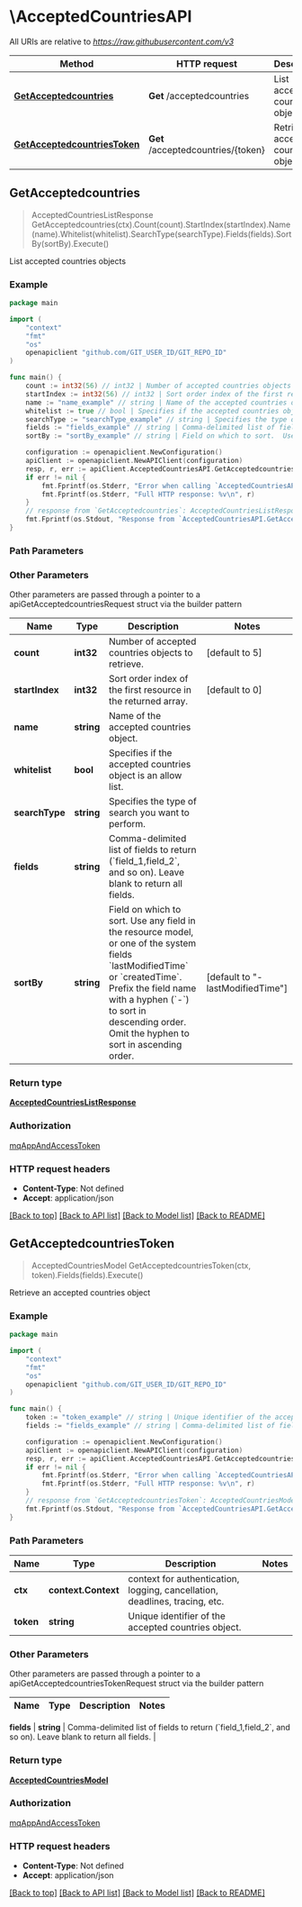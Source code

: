 # \AcceptedCountriesAPI

All URIs are relative to *https://raw.githubusercontent.com/v3*

Method | HTTP request | Description
------------- | ------------- | -------------
[**GetAcceptedcountries**](AcceptedCountriesAPI.md#GetAcceptedcountries) | **Get** /acceptedcountries | List accepted countries objects
[**GetAcceptedcountriesToken**](AcceptedCountriesAPI.md#GetAcceptedcountriesToken) | **Get** /acceptedcountries/{token} | Retrieve an accepted countries object



## GetAcceptedcountries

> AcceptedCountriesListResponse GetAcceptedcountries(ctx).Count(count).StartIndex(startIndex).Name(name).Whitelist(whitelist).SearchType(searchType).Fields(fields).SortBy(sortBy).Execute()

List accepted countries objects



### Example

```go
package main

import (
	"context"
	"fmt"
	"os"
	openapiclient "github.com/GIT_USER_ID/GIT_REPO_ID"
)

func main() {
	count := int32(56) // int32 | Number of accepted countries objects to retrieve. (optional) (default to 5)
	startIndex := int32(56) // int32 | Sort order index of the first resource in the returned array. (optional) (default to 0)
	name := "name_example" // string | Name of the accepted countries object. (optional)
	whitelist := true // bool | Specifies if the accepted countries object is an allow list. (optional)
	searchType := "searchType_example" // string | Specifies the type of search you want to perform. (optional)
	fields := "fields_example" // string | Comma-delimited list of fields to return (`field_1,field_2`, and so on).  Leave blank to return all fields. (optional)
	sortBy := "sortBy_example" // string | Field on which to sort.  Use any field in the resource model, or one of the system fields `lastModifiedTime` or `createdTime`.  Prefix the field name with a hyphen (`-`) to sort in descending order.  Omit the hyphen to sort in ascending order. (optional) (default to "-lastModifiedTime")

	configuration := openapiclient.NewConfiguration()
	apiClient := openapiclient.NewAPIClient(configuration)
	resp, r, err := apiClient.AcceptedCountriesAPI.GetAcceptedcountries(context.Background()).Count(count).StartIndex(startIndex).Name(name).Whitelist(whitelist).SearchType(searchType).Fields(fields).SortBy(sortBy).Execute()
	if err != nil {
		fmt.Fprintf(os.Stderr, "Error when calling `AcceptedCountriesAPI.GetAcceptedcountries``: %v\n", err)
		fmt.Fprintf(os.Stderr, "Full HTTP response: %v\n", r)
	}
	// response from `GetAcceptedcountries`: AcceptedCountriesListResponse
	fmt.Fprintf(os.Stdout, "Response from `AcceptedCountriesAPI.GetAcceptedcountries`: %v\n", resp)
}
```

### Path Parameters



### Other Parameters

Other parameters are passed through a pointer to a apiGetAcceptedcountriesRequest struct via the builder pattern


Name | Type | Description  | Notes
------------- | ------------- | ------------- | -------------
 **count** | **int32** | Number of accepted countries objects to retrieve. | [default to 5]
 **startIndex** | **int32** | Sort order index of the first resource in the returned array. | [default to 0]
 **name** | **string** | Name of the accepted countries object. | 
 **whitelist** | **bool** | Specifies if the accepted countries object is an allow list. | 
 **searchType** | **string** | Specifies the type of search you want to perform. | 
 **fields** | **string** | Comma-delimited list of fields to return (&#x60;field_1,field_2&#x60;, and so on).  Leave blank to return all fields. | 
 **sortBy** | **string** | Field on which to sort.  Use any field in the resource model, or one of the system fields &#x60;lastModifiedTime&#x60; or &#x60;createdTime&#x60;.  Prefix the field name with a hyphen (&#x60;-&#x60;) to sort in descending order.  Omit the hyphen to sort in ascending order. | [default to &quot;-lastModifiedTime&quot;]

### Return type

[**AcceptedCountriesListResponse**](AcceptedCountriesListResponse.md)

### Authorization

[mqAppAndAccessToken](../README.md#mqAppAndAccessToken)

### HTTP request headers

- **Content-Type**: Not defined
- **Accept**: application/json

[[Back to top]](#) [[Back to API list]](../README.md#documentation-for-api-endpoints)
[[Back to Model list]](../README.md#documentation-for-models)
[[Back to README]](../README.md)


## GetAcceptedcountriesToken

> AcceptedCountriesModel GetAcceptedcountriesToken(ctx, token).Fields(fields).Execute()

Retrieve an accepted countries object



### Example

```go
package main

import (
	"context"
	"fmt"
	"os"
	openapiclient "github.com/GIT_USER_ID/GIT_REPO_ID"
)

func main() {
	token := "token_example" // string | Unique identifier of the accepted countries object.
	fields := "fields_example" // string | Comma-delimited list of fields to return (`field_1,field_2`, and so on). Leave blank to return all fields. (optional)

	configuration := openapiclient.NewConfiguration()
	apiClient := openapiclient.NewAPIClient(configuration)
	resp, r, err := apiClient.AcceptedCountriesAPI.GetAcceptedcountriesToken(context.Background(), token).Fields(fields).Execute()
	if err != nil {
		fmt.Fprintf(os.Stderr, "Error when calling `AcceptedCountriesAPI.GetAcceptedcountriesToken``: %v\n", err)
		fmt.Fprintf(os.Stderr, "Full HTTP response: %v\n", r)
	}
	// response from `GetAcceptedcountriesToken`: AcceptedCountriesModel
	fmt.Fprintf(os.Stdout, "Response from `AcceptedCountriesAPI.GetAcceptedcountriesToken`: %v\n", resp)
}
```

### Path Parameters


Name | Type | Description  | Notes
------------- | ------------- | ------------- | -------------
**ctx** | **context.Context** | context for authentication, logging, cancellation, deadlines, tracing, etc.
**token** | **string** | Unique identifier of the accepted countries object. | 

### Other Parameters

Other parameters are passed through a pointer to a apiGetAcceptedcountriesTokenRequest struct via the builder pattern


Name | Type | Description  | Notes
------------- | ------------- | ------------- | -------------

 **fields** | **string** | Comma-delimited list of fields to return (&#x60;field_1,field_2&#x60;, and so on). Leave blank to return all fields. | 

### Return type

[**AcceptedCountriesModel**](AcceptedCountriesModel.md)

### Authorization

[mqAppAndAccessToken](../README.md#mqAppAndAccessToken)

### HTTP request headers

- **Content-Type**: Not defined
- **Accept**: application/json

[[Back to top]](#) [[Back to API list]](../README.md#documentation-for-api-endpoints)
[[Back to Model list]](../README.md#documentation-for-models)
[[Back to README]](../README.md)

